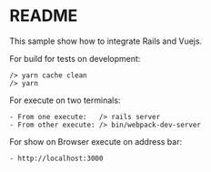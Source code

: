 # README

This sample show how to integrate Rails and Vuejs.

For build for tests on development:

    /> yarn cache clean    
    /> yarn

For execute on two terminals:

    - From one execute:   /> rails server    
    - From other execute: /> bin/webpack-dev-server

For show on Browser execute on address bar:

    - http://localhost:3000
